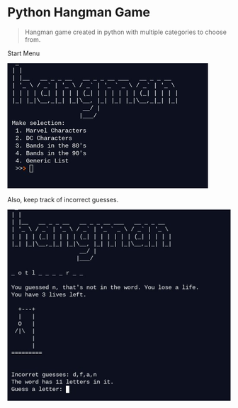 # Python Hangman Game
> Hangman game created in python with multiple categories to choose from.




Start Menu

![alt text](https://github.com/rrice2004/Python-Hangman/blob/main/images/menu.jpg)




Also, keep track of incorrect guesses.

![alt text](https://github.com/rrice2004/Python-Hangman/blob/main/images/tracking.jpg)
